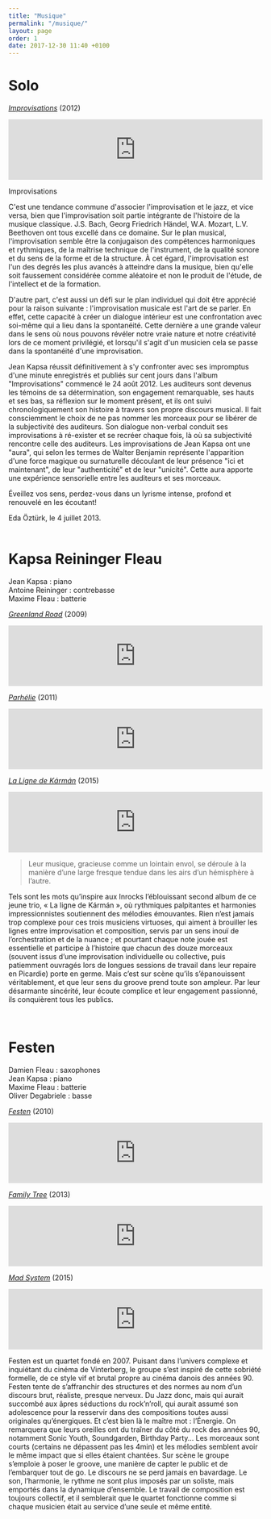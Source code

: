 ```yaml
---
title: "Musique"
permalink: "/musique/"
layout: page
order: 1
date: 2017-12-30 11:40 +0100
---
```

# Solo #  
[_Improvisations_](https://jeankapsa.bandcamp.com/album/improvisations-vol-1-2) (2012)  

<iframe style="border: 0; width: 100%; height: 120px;" src="https://bandcamp.com/EmbeddedPlayer/album=1097424824/size=large/bgcol=ffffff/linkcol=333333/tracklist=false/artwork=small/transparent=true/" seamless><a href="http://jeankapsa.bandcamp.com/album/improvisations-vol-1-2">Improvisations, Vol. 1 & 2 by JEAN KAPSA</a></iframe>  

<br/>
  
Improvisations  
 
C'est une tendance commune d'associer l'improvisation et le jazz, et vice versa, bien que l'improvisation soit partie intégrante de l'histoire de la musique classique. J.S. Bach, Georg Friedrich Händel, W.A. Mozart, L.V. Beethoven ont tous excellé dans ce domaine. Sur le plan musical, l'improvisation semble être la conjugaison des compétences harmoniques et rythmiques, de la maîtrise technique de l'instrument, de la qualité sonore et du sens de la forme et de la structure. À cet égard, l'improvisation est l'un des degrés les plus avancés à atteindre dans la musique, bien qu'elle soit faussement considérée comme aléatoire et non le produit de l'étude, de l'intellect et de la formation.  
 
D'autre part, c'est aussi un défi sur le plan individuel qui doit être apprécié pour la raison suivante : l'improvisation musicale est l'art de se parler. En effet, cette capacité à créer un dialogue intérieur est une confrontation avec soi-même qui a lieu dans la spontanéité. Cette dernière a une grande valeur dans le sens où nous pouvons révéler notre vraie nature et notre créativité lors de ce moment privilégié, et lorsqu'il s'agit d'un musicien cela se passe dans la spontanéité d'une improvisation.  
 
Jean Kapsa réussit définitivement à s'y confronter avec ses impromptus d'une minute enregistrés et publiés sur cent jours dans l'album "Improvisations" commencé le 24 août 2012. Les auditeurs sont devenus les témoins de sa détermination, son engagement remarquable, ses hauts et ses bas, sa réflexion sur le moment présent, et ils ont suivi chronologiquement son histoire à travers son propre discours musical. Il fait consciemment le choix de ne pas nommer les morceaux pour se libérer de la subjectivité des auditeurs. Son dialogue non-verbal conduit ses improvisations à ré-exister et se recréer chaque fois, là où sa subjectivité rencontre celle des auditeurs. Les improvisations de Jean Kapsa ont une "aura", qui selon les termes de Walter Benjamin représente l'apparition d'une force magique ou surnaturelle découlant de leur présence "ici et maintenant", de leur "authenticité" et de leur "unicité". Cette aura apporte une expérience sensorielle entre les auditeurs et ses morceaux.  
 
Éveillez vos sens, perdez-vous dans un lyrisme intense, profond et renouvelé en les écoutant!  
 
Eda Öztürk, le 4 juillet 2013.  
<br/>

# Kapsa Reininger Fleau #  
Jean Kapsa : piano  
Antoine Reininger : contrebasse  
Maxime Fleau : batterie  

[_Greenland Road_](https://jeankapsa.bandcamp.com/album/greenland-road) (2009)  

<iframe style="border: 0; width: 100%; height: 120px;" src="https://bandcamp.com/EmbeddedPlayer/album=4112750339/size=large/bgcol=ffffff/linkcol=333333/tracklist=false/artwork=small/transparent=true/" seamless><a href="http://jeankapsa.bandcamp.com/album/greenland-road">Greenland Road by KAPSA REININGER FLEAU</a></iframe>  

<br/>

[_Parhélie_](https://jeankapsa.bandcamp.com/album/parh-lie) (2011)  

<iframe style="border: 0; width: 100%; height: 120px;" src="https://bandcamp.com/EmbeddedPlayer/album=3359810778/size=large/bgcol=ffffff/linkcol=333333/tracklist=false/artwork=small/transparent=true/" seamless><a href="http://jeankapsa.bandcamp.com/album/parh-lie">Parhélie by KAPSA REININGER FLEAU</a></iframe>  

<br/>

[_La Ligne de Kármán_](https://jeankapsa.bandcamp.com/album/la-ligne-de-k-rm-n) (2015)  

<iframe style="border: 0; width: 100%; height: 120px;" src="https://bandcamp.com/EmbeddedPlayer/album=3930777542/size=large/bgcol=ffffff/linkcol=333333/tracklist=false/artwork=small/transparent=true/" seamless><a href="http://jeankapsa.bandcamp.com/album/la-ligne-de-k-rm-n">La Ligne de Kármán by KAPSA REININGER FLEAU</a></iframe>  

<br/>
  
> Leur musique, gracieuse comme un lointain envol, se déroule à la manière d’une large fresque tendue dans les airs d’un hémisphère à l’autre.
 
Tels sont les mots qu’inspire aux Inrocks l’éblouissant second album de ce jeune trio, « La ligne de Kármán », où rythmiques palpitantes et harmonies impressionnistes soutiennent des mélodies émouvantes. Rien n’est jamais trop complexe pour ces trois musiciens virtuoses, qui aiment à brouiller les lignes entre improvisation et composition, servis par un sens inouï de l’orchestration et de la nuance ; et pourtant chaque note jouée est essentielle et participe à l’histoire que chacun des douze morceaux (souvent issus d’une improvisation individuelle ou collective, puis patiemment ouvragés lors de longues sessions de travail dans leur repaire en Picardie) porte en germe. Mais c’est sur scène qu’ils s’épanouissent véritablement, et que leur sens du groove prend toute son ampleur. Par leur désarmante sincérité, leur écoute complice et leur engagement passionné, ils conquièrent tous les publics.  

<br/>

# Festen #  
Damien Fleau : saxophones  
Jean Kapsa : piano  
Maxime Fleau : batterie  
Oliver Degabriele : basse  

[_Festen_](https://jeankapsa.bandcamp.com/album/festen) (2010)

<iframe style="border: 0; width: 100%; height: 120px;" src="https://bandcamp.com/EmbeddedPlayer/album=2067446856/size=large/bgcol=ffffff/linkcol=333333/tracklist=false/artwork=small/transparent=true/" seamless><a href="http://jeankapsa.bandcamp.com/album/festen">Festen by FESTEN</a></iframe>  

<br/>

[_Family Tree_](https://jeankapsa.bandcamp.com/album/family-tree) (2013)

<iframe style="border: 0; width: 100%; height: 120px;" src="https://bandcamp.com/EmbeddedPlayer/album=250233516/size=large/bgcol=ffffff/linkcol=333333/tracklist=false/artwork=small/transparent=true/" seamless><a href="http://jeankapsa.bandcamp.com/album/family-tree">Family Tree by FESTEN</a></iframe>  

<br/>

[_Mad System_](https://jeankapsa.bandcamp.com/album/mad-system) (2015)

<iframe style="border: 0; width: 100%; height: 120px;" src="https://bandcamp.com/EmbeddedPlayer/album=2694673390/size=large/bgcol=ffffff/linkcol=333333/tracklist=false/artwork=small/transparent=true/" seamless><a href="http://jeankapsa.bandcamp.com/album/mad-system">Mad System by FESTEN</a></iframe>

<br/>

Festen est un quartet fondé en 2007. Puisant dans l’univers complexe et inquiétant du cinéma de Vinterberg, le groupe s’est inspiré de cette sobriété formelle, de ce style vif et brutal propre au cinéma danois des années 90. Festen tente de s’affranchir des structures et des normes au nom d’un discours brut, réaliste, presque nerveux. Du Jazz donc, mais qui aurait succombé aux âpres séductions du rock’n’roll, qui aurait assumé son adolescence pour la resservir dans des compositions toutes aussi originales qu’énergiques.
Et c’est bien là le maître mot : l’Énergie. On remarquera que leurs oreilles ont du traîner du côté du rock des années 90, notamment Sonic Youth, Soundgarden, Birthday Party… Les morceaux sont courts (certains ne dépassent pas les 4min) et les mélodies semblent avoir le même impact que si elles étaient chantées. Sur scène le groupe s’emploie à poser le groove, une manière de capter le public et de l’embarquer tout de go. Le discours ne se perd jamais en bavardage. Le son, l’harmonie, le rythme ne sont plus imposés par un soliste, mais emportés dans la dynamique d’ensemble. Le travail de composition est toujours collectif, et il semblerait que le quartet fonctionne comme si chaque musicien était au service d’une seule et même entité.  
